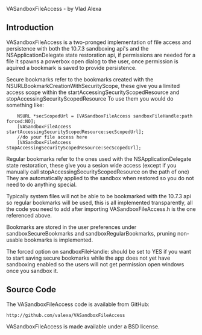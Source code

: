VASandboxFileAccess - by Vlad Alexa

Introduction
------------

VASandboxFileAccess is a two-pronged implementation of file access and persistence with both the 10.7.3 sandboxing api's and the NSApplicationDelegate state restoration api, if permissions are needed for a file it spawns a powerbox open dialog to the user, once permission is aquired a bookmark is saved to provide persistence.

Secure bookmarks refer to the bookmarks created with the NSURLBookmarkCreationWithSecurityScope, these give you a limited access scope within the startAccessingSecurityScopedResource and stopAccessingSecurityScopedResource 
To use them you would do something like:

        NSURL *secScopedUrl = [VASandboxFileAccess sandboxFileHandle:path forced:NO];
        [VASandboxFileAccess startAccessingSecurityScopedResource:secScopedUrl];
        //do your file access here
        [VASandboxFileAccess stopAccessingSecurityScopedResource:secScopedUrl]; 


Regular bookmarks refer to the ones used with the NSApplicationDelegate state restoration, these give you a sesion wide access (except if you manually call stopAccessingSecurityScopedResource on the path of one)
They are automatically applied to the sandbox when restored so you do not need to do anything special.

Typically system files will not be able to be bookmarked with the 10.7.3 api so regular bookmarks will be used, this is all implemented transparently, all the code you need to add after importing VASandboxFileAccess.h is the one referenced above.

Bookmarks are stored in the user preferences under sandboxSecureBookmarks and sandboxRegularBookmarks, pruning non-usable bookmarks is implemented.

The forced option on sandboxFileHandle: should be set to YES if you want to start saving secure bookmarks while the app does not yet have sandboxing enabled so the users will not get permission open windows once you sandbox it.


Source Code
-----------

The VASandboxFileAccess code is available from GitHub:

    http://github.com/valexa/VASandboxFileAccess

VASandboxFileAccess is made available under a BSD license.
